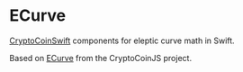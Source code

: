 ECurve
======
[CryptoCoinSwift](https://github.com/CryptoCoinSwift/CryptoCoinFramework) components for eleptic curve math in Swift.

Based on [ECurve](https://github.com/cryptocoinjs/ecurve/) from the CryptoCoinJS project.
